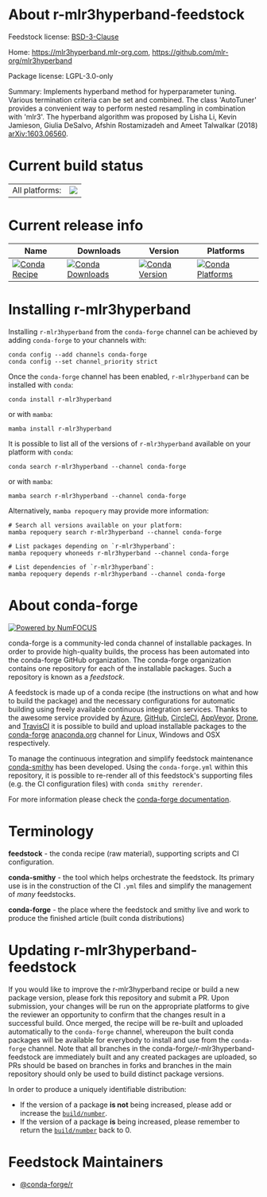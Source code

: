 About r-mlr3hyperband-feedstock
===============================

Feedstock license: [BSD-3-Clause](https://github.com/conda-forge/r-mlr3hyperband-feedstock/blob/main/LICENSE.txt)

Home: https://mlr3hyperband.mlr-org.com, https://github.com/mlr-org/mlr3hyperband

Package license: LGPL-3.0-only

Summary: Implements hyperband method for hyperparameter tuning.  Various termination criteria can be set and combined. The class 'AutoTuner' provides a convenient way to perform nested resampling in combination with 'mlr3'. The hyperband algorithm was proposed by Lisha Li, Kevin Jamieson, Giulia DeSalvo, Afshin Rostamizadeh and Ameet Talwalkar (2018) <arXiv:1603.06560>.

Current build status
====================


<table><tr><td>All platforms:</td>
    <td>
      <a href="https://dev.azure.com/conda-forge/feedstock-builds/_build/latest?definitionId=15515&branchName=main">
        <img src="https://dev.azure.com/conda-forge/feedstock-builds/_apis/build/status/r-mlr3hyperband-feedstock?branchName=main">
      </a>
    </td>
  </tr>
</table>

Current release info
====================

| Name | Downloads | Version | Platforms |
| --- | --- | --- | --- |
| [![Conda Recipe](https://img.shields.io/badge/recipe-r--mlr3hyperband-green.svg)](https://anaconda.org/conda-forge/r-mlr3hyperband) | [![Conda Downloads](https://img.shields.io/conda/dn/conda-forge/r-mlr3hyperband.svg)](https://anaconda.org/conda-forge/r-mlr3hyperband) | [![Conda Version](https://img.shields.io/conda/vn/conda-forge/r-mlr3hyperband.svg)](https://anaconda.org/conda-forge/r-mlr3hyperband) | [![Conda Platforms](https://img.shields.io/conda/pn/conda-forge/r-mlr3hyperband.svg)](https://anaconda.org/conda-forge/r-mlr3hyperband) |

Installing r-mlr3hyperband
==========================

Installing `r-mlr3hyperband` from the `conda-forge` channel can be achieved by adding `conda-forge` to your channels with:

```
conda config --add channels conda-forge
conda config --set channel_priority strict
```

Once the `conda-forge` channel has been enabled, `r-mlr3hyperband` can be installed with `conda`:

```
conda install r-mlr3hyperband
```

or with `mamba`:

```
mamba install r-mlr3hyperband
```

It is possible to list all of the versions of `r-mlr3hyperband` available on your platform with `conda`:

```
conda search r-mlr3hyperband --channel conda-forge
```

or with `mamba`:

```
mamba search r-mlr3hyperband --channel conda-forge
```

Alternatively, `mamba repoquery` may provide more information:

```
# Search all versions available on your platform:
mamba repoquery search r-mlr3hyperband --channel conda-forge

# List packages depending on `r-mlr3hyperband`:
mamba repoquery whoneeds r-mlr3hyperband --channel conda-forge

# List dependencies of `r-mlr3hyperband`:
mamba repoquery depends r-mlr3hyperband --channel conda-forge
```


About conda-forge
=================

[![Powered by
NumFOCUS](https://img.shields.io/badge/powered%20by-NumFOCUS-orange.svg?style=flat&colorA=E1523D&colorB=007D8A)](https://numfocus.org)

conda-forge is a community-led conda channel of installable packages.
In order to provide high-quality builds, the process has been automated into the
conda-forge GitHub organization. The conda-forge organization contains one repository
for each of the installable packages. Such a repository is known as a *feedstock*.

A feedstock is made up of a conda recipe (the instructions on what and how to build
the package) and the necessary configurations for automatic building using freely
available continuous integration services. Thanks to the awesome service provided by
[Azure](https://azure.microsoft.com/en-us/services/devops/), [GitHub](https://github.com/),
[CircleCI](https://circleci.com/), [AppVeyor](https://www.appveyor.com/),
[Drone](https://cloud.drone.io/welcome), and [TravisCI](https://travis-ci.com/)
it is possible to build and upload installable packages to the
[conda-forge](https://anaconda.org/conda-forge) [anaconda.org](https://anaconda.org/)
channel for Linux, Windows and OSX respectively.

To manage the continuous integration and simplify feedstock maintenance
[conda-smithy](https://github.com/conda-forge/conda-smithy) has been developed.
Using the ``conda-forge.yml`` within this repository, it is possible to re-render all of
this feedstock's supporting files (e.g. the CI configuration files) with ``conda smithy rerender``.

For more information please check the [conda-forge documentation](https://conda-forge.org/docs/).

Terminology
===========

**feedstock** - the conda recipe (raw material), supporting scripts and CI configuration.

**conda-smithy** - the tool which helps orchestrate the feedstock.
                   Its primary use is in the construction of the CI ``.yml`` files
                   and simplify the management of *many* feedstocks.

**conda-forge** - the place where the feedstock and smithy live and work to
                  produce the finished article (built conda distributions)


Updating r-mlr3hyperband-feedstock
==================================

If you would like to improve the r-mlr3hyperband recipe or build a new
package version, please fork this repository and submit a PR. Upon submission,
your changes will be run on the appropriate platforms to give the reviewer an
opportunity to confirm that the changes result in a successful build. Once
merged, the recipe will be re-built and uploaded automatically to the
`conda-forge` channel, whereupon the built conda packages will be available for
everybody to install and use from the `conda-forge` channel.
Note that all branches in the conda-forge/r-mlr3hyperband-feedstock are
immediately built and any created packages are uploaded, so PRs should be based
on branches in forks and branches in the main repository should only be used to
build distinct package versions.

In order to produce a uniquely identifiable distribution:
 * If the version of a package **is not** being increased, please add or increase
   the [``build/number``](https://docs.conda.io/projects/conda-build/en/latest/resources/define-metadata.html#build-number-and-string).
 * If the version of a package **is** being increased, please remember to return
   the [``build/number``](https://docs.conda.io/projects/conda-build/en/latest/resources/define-metadata.html#build-number-and-string)
   back to 0.

Feedstock Maintainers
=====================

* [@conda-forge/r](https://github.com/conda-forge/r/)

